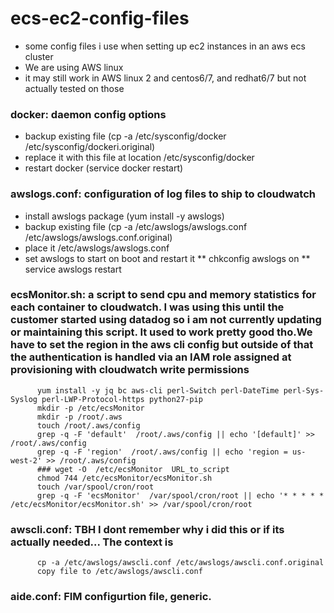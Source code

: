 # ecs-ec2-config-files
* some config files i use when setting up ec2 instances in an aws ecs cluster
* We are using AWS linux
* it may still work in AWS linux 2 and centos6/7, and redhat6/7 but not actually tested on those


### docker: daemon config options
* backup existing file (cp -a /etc/sysconfig/docker /etc/sysconfig/dockeri.original)
* replace it with this file at location /etc/sysconfig/docker
* restart docker (service docker restart)


### awslogs.conf: configuration of log files to ship to cloudwatch
* install awslogs package (yum install -y awslogs)
* backup existing file (cp -a /etc/awslogs/awslogs.conf /etc/awslogs/awslogs.conf.original)
* place it /etc/awslogs/awslogs.conf 
* set awslogs to start on boot and restart it 
** chkconfig awslogs on
** service awslogs restart


### ecsMonitor.sh: a script to send cpu and memory statistics for each container to cloudwatch. I was using this until the customer started using datadog so i am not currently updating or maintaining this script. It used to work pretty good tho.We have to set the region in the aws cli config but outside of that the authentication is handled via an IAM role assigned at provisioning with cloudwatch write permissions
          yum install -y jq bc aws-cli perl-Switch perl-DateTime perl-Sys-Syslog perl-LWP-Protocol-https python27-pip
          mkdir -p /etc/ecsMonitor
          mkdir -p /root/.aws
          touch /root/.aws/config
          grep -q -F 'default'  /root/.aws/config || echo '[default]' >> /root/.aws/config
          grep -q -F 'region'  /root/.aws/config || echo 'region = us-west-2' >> /root/.aws/config
          ### wget -O  /etc/ecsMonitor  URL_to_script
          chmod 744 /etc/ecsMonitor/ecsMonitor.sh
          touch /var/spool/cron/root
          grep -q -F 'ecsMonitor'  /var/spool/cron/root || echo '* * * * * /etc/ecsMonitor/ecsMonitor.sh' >> /var/spool/cron/root


### awscli.conf: TBH I dont remember why i did this or if its actually needed... The context is
          cp -a /etc/awslogs/awscli.conf /etc/awslogs/awscli.conf.original
          copy file to /etc/awslogs/awscli.conf

### aide.conf: FIM configurtion file, generic. 


